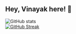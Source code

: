 ## Hey, Vinayak here! :wave:
![GitHub stats](https://github-readme-stats.vercel.app/api?username=PaiVinayak&theme=github_dark&count_private=true&show_icons=true)   
[![GitHub Streak](https://streak-stats.demolab.com?user=PaiVinayak&theme=github-dark-blue)](https://git.io/streak-stats)
